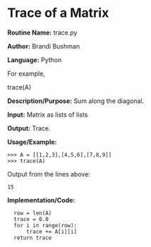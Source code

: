 # Trace of a Matrix

**Routine Name:**          trace.py

**Author:** Brandi Bushman

**Language:** Python

For example,

  trace(A)


**Description/Purpose:** Sum along the diagonal. 

**Input:** Matrix as lists of lists

**Output:** Trace. 

**Usage/Example:**
~~~
>>> A = [[1,2,3],[4,5,6],[7,8,9]]
>>> trace(A)
~~~      
Output from the lines above:
~~~
15
~~~

**Implementation/Code:**
 
~~~
  row = len(A)
  trace = 0.0
  for i in range(row):
      trace += A[i][i]
  return trace

~~~

